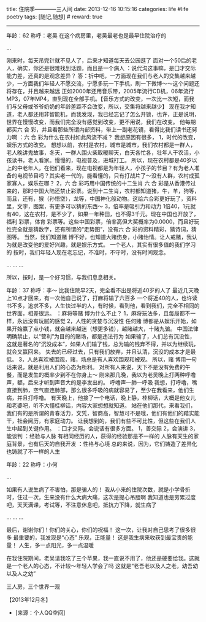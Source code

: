 title: 住院季————三人间
date: 2013-12-16 10:15:16
categories: life #life poetry
tags: [随记,随想]  # <!--more-->
reward: true

---

年龄：62
称呼：老吴
在这个病房里，老吴最老也是最早住院治疗的

...

<!--more-->

刚来时，每天吊完针就不见人了，后来才知道每天去公园逛了
面对一个50后的老人，确实，你还是很难找到话题，而且是一个病人
：说代沟这事嘛，是囗才交际能力差，还真的是观念差异？
答：折中吧，一方面现在我们与老人的交集越来越少，一方面我们年轻人不愿交流，宁愿多玩一下手机，刷一下微博～～这个问题还将存在，并且越来越远
正如2000年还用音乐带，2005年流行CD机，06年流行MP3，07年MP4，直到现在全部手机。【音乐方式的改变，一次比一次短，而我们与父母或爷爷奶奶的年龄差距不会改变，所以，交集将越来越少】
现在我才知道，老人都还用非智能机，而我发现，我已经忘记了怎么开锁，也许，正是说明，世界在慢慢改变，而我们完全没有感觉到改变，更不用说，我们在改变。
他每期都买六 合 彩，并且看那些所谓内部资料，带上一副老花镜，看得比我们读书还努力啊
：六 合 彩为什么在农村如此风流不减？
我想原因有很多，
1，时代的改变，娱乐方式的改变。
想想以前，农村是农村，城市是城市，我们农村都是一群人，老人晚讲鬼故事，冬天，一群人围火柴取暖聊天，白天各忙各，壮年人干农活，小孩读书，老人看家。慢慢的，电视普及，进城打工。
所以，现在农村都是40岁以上的中老年人，在他们看来，现在电视都是为年轻人，小孩子的节目？有为老人准备的电视节目吗？其实老一代的，能看懂的，只有打战片了～没有人群，农村成孤家寡人，娱乐在哪？
2，六 合 彩巧用中国传统的十二生肖
六 合 彩是从香港传过来的，那时中国大陆还禁止彩票。说到十二生肖，农村都知道猪，牛，羊，狗等，而且，还有，猴（孙悟空），龙等，中国神化般动物。这给六合彩更好玩了，资料里，文字，图案，有更多可以猜的东西～
3，倍率是吸引力和动力
1倍40，1元就有40，这在农村，是不少了，如果一年种田，也不得3千元。现在中国也开放了，福利 彩票，体育 彩票等。这些中国彩票，倍率高但大奖概率为0.0000，而且好玩性完全就是猜数字，还有所谓的“走势图”，没有六 合 彩的资料精彩，猜诗词，猜图等。
当然，我们知道赌 博不好，也知道大赌伤身，小赌怡情。让人戒赌，我认为就是改变他的爱好兴趣，就是娱乐方式。
一个老人，其实有很多值的我们学习的
按时，我们年轻人现在老忘记，不准时，不守时，没有时间观念。

...
...
...

所以，按时，是一个好习惯，与我们息息相关。






年龄：37
称呼：李～
比我住院早2天，完全看不出是将近40岁的人了
最近几天晚上10点才回来，有一次他自己说了，打麻将输了六百多
一个将近40的人，也许读书不多，追求不多，人生快过半的人，有时候，看到他，看到我们，完全不相同的世界面，相差很远。
：麻将等赌 博为什么不止？
1，麻将玩法多，且每局都不一样，永远没有玩腻的感觉
2，人性的贪婪与沉没性
任何赌 博都是从娱乐开始，如果开始赢了点小钱，就会越来越迷（想更多钱），越赌越大，十赌九骗。
中国法律明确禁止，以“营利”为目的的赌场，都是违法行为
如果输了，人们总有沉没性，这就是著名的“沉没成本”，如果人们输了钱，总为输的钱弃不得，并以为继续玩，就会又赢回来。
失去的已经过去，只有我们放弃，并且认清，沉没的成本才是最低。
3，人总喜欢被围观，赌，场总是有人喜欢围观和被观。
所以，赌 博用一句话来说，就是利用人们的心态为所利。
对所有人来说，天下不是没有免费的午餐，而是发生的概率少到不在你身上～
刚来那几晚，我以为老吴晚上打两种呼噜声，额，后来才听到声音大的是李发出的。
呼噜声—肺—呼吸
我想，打呼噜，嘴直接到肺，空气直连肺部，那么很多呼吸的病就容易了，至少在我看来，他们生病，并且打呼噜。
有天晚上，他接了一个电话，晚上静，桂柳话，大概是他女儿和老婆吧，听不大懂桂柳话，内容大家想想就知道。
站在他们那代，来看我们，我们有的是所谓的青春活力，文凭，智商高，智慧可不是哦，他们有他们的踏实能干，社会阅历，有家庭动力。
让我想到的，我们有些不可比性，但这些在我们人生中起到关键作用。
：囗才交际。会说话有很多方面。
1，善交际
2，会演讲
3，能谈判
：经验与人脉
有相同经历的人，获得的经验那是不一样的
人脉有天生的家庭背景，也有后天的自我开发
：性格与心境
总的来说，因为，它们铸造了差异化
也铸就了不一样的人生



年龄：22
称呼：小何

...

如果有人说生病了不害怕，那是骗人的！
我从小来的住院次数，就是小学骨折时，住过一次，生来没有什么大病大痛，这次是提心吊胆啊
我知道也是劳累过度吧，天天满课，考试等，不注意休息吧，抵抗力下降，就生病了

...
...
...

最后，谢谢你们！你们的关心，你们的祝福！
这一次，让我对自己思考了很多很多
最重要的，我发现是“心态”
乐观，正能量！
这是我生病来收获到最宝贵的能量！
人生，多一点阳光，多一点温暖

在我住院期间，老吴请我吃了三个苹果，我一直说不用了，他还是硬要给我。这就是一个老人的心态，不计较～年轻人学会了吗
这就是“老吾老以及人之老，幼吾幼以及人之幼”



三人房，三个世界一观

【2013年12月冬】

- [来源：个人QQ空间]
